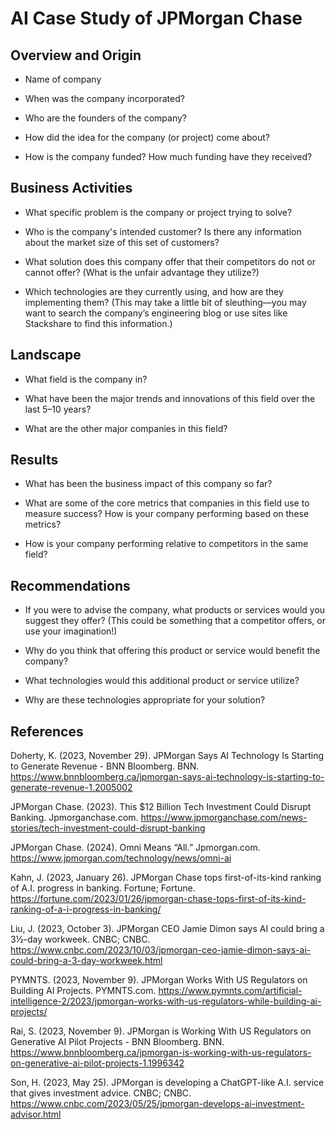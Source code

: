 # AI Case Study of JPMorgan Chase

## Overview and Origin

* Name of company

* When was the company incorporated?

* Who are the founders of the company?

* How did the idea for the company (or project) come about?

* How is the company funded? How much funding have they received?

## Business Activities

* What specific problem is the company or project trying to solve?

* Who is the company's intended customer? Is there any information about the market size of this set of customers?

* What solution does this company offer that their competitors do not or cannot offer? (What is the unfair advantage they utilize?)

* Which technologies are they currently using, and how are they implementing them? (This may take a little bit of sleuthing&mdash;you may want to search the company’s engineering blog or use sites like Stackshare to find this information.)

## Landscape

* What field is the company in?

* What have been the major trends and innovations of this field over the last 5&ndash;10 years?

* What are the other major companies in this field?

## Results

* What has been the business impact of this company so far?

* What are some of the core metrics that companies in this field use to measure success? How is your company performing based on these metrics?

* How is your company performing relative to competitors in the same field?

## Recommendations

* If you were to advise the company, what products or services would you suggest they offer? (This could be something that a competitor offers, or use your imagination!)

* Why do you think that offering this product or service would benefit the company?

* What technologies would this additional product or service utilize?

* Why are these technologies appropriate for your solution?

## References

Doherty, K. (2023, November 29). JPMorgan Says AI Technology Is Starting to Generate Revenue - BNN Bloomberg. BNN. https://www.bnnbloomberg.ca/jpmorgan-says-ai-technology-is-starting-to-generate-revenue-1.2005002

JPMorgan Chase. (2023). This $12 Billion Tech Investment Could Disrupt Banking. Jpmorganchase.com. https://www.jpmorganchase.com/news-stories/tech-investment-could-disrupt-banking

JPMorgan Chase. (2024). Omni Means “All.” Jpmorgan.com. https://www.jpmorgan.com/technology/news/omni-ai

Kahn, J. (2023, January 26). JPMorgan Chase tops first-of-its-kind ranking of A.I. progress in banking. Fortune; Fortune. https://fortune.com/2023/01/26/jpmorgan-chase-tops-first-of-its-kind-ranking-of-a-i-progress-in-banking/

Liu, J. (2023, October 3). JPMorgan CEO Jamie Dimon says AI could bring a 3½-day workweek. CNBC; CNBC. https://www.cnbc.com/2023/10/03/jpmorgan-ceo-jamie-dimon-says-ai-could-bring-a-3-day-workweek.html

PYMNTS. (2023, November 9). JPMorgan Works With US Regulators on Building AI Projects. PYMNTS.com. https://www.pymnts.com/artificial-intelligence-2/2023/jpmorgan-works-with-us-regulators-while-building-ai-projects/

Rai, S. (2023, November 9). JPMorgan is Working With US Regulators on Generative AI Pilot Projects - BNN Bloomberg. BNN. https://www.bnnbloomberg.ca/jpmorgan-is-working-with-us-regulators-on-generative-ai-pilot-projects-1.1996342

Son, H. (2023, May 25). JPMorgan is developing a ChatGPT-like A.I. service that gives investment advice. CNBC; CNBC. https://www.cnbc.com/2023/05/25/jpmorgan-develops-ai-investment-advisor.html

